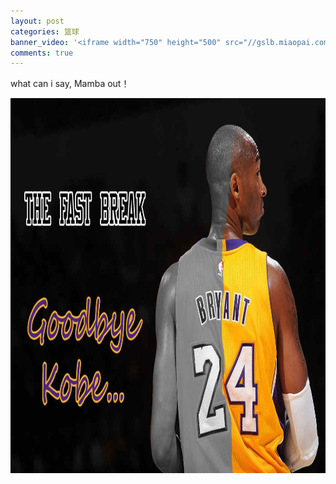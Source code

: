```yaml
---
layout: post
categories: 篮球 
banner_video: '<iframe width="750" height="500" src="//gslb.miaopai.com/stream/rDoom367qbDe0uBbDPfVHQ__.mp4" frameborder="0" allowfullscreen></iframe>'
comments: true
---
```


what can i say, Mamba out！

<img src="/assets/images/kobe.jpg" width="800" height="600"  /> 



